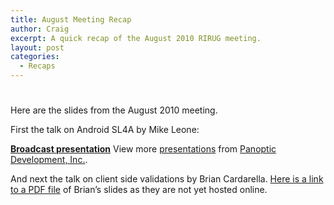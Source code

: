 ```yaml
---
title: August Meeting Recap
author: Craig
excerpt: A quick recap of the August 2010 RIRUG meeting.
layout: post
categories:
  - Recaps
---
```

# 

Here are the slides from the August 2010 meeting.

First the talk on Android SL4A by Mike Leone:

**[Broadcast presentation][1]** View more [presentations][2] from [Panoptic Development, Inc.][3].

And next the talk on client side validations by Brian Cardarella. [Here is a link to a PDF file][4] of Brian’s slides as they are not yet hosted online.

 [1]: http://www.slideshare.net/panopticdev/broadcast-presentation "Broadcast presentation"
 [2]: http://www.slideshare.net/
 [3]: http://www.slideshare.net/panopticdev
 [4]: http://rirug.com/wp-content/uploads/2010/08/client_side_validations.pdf